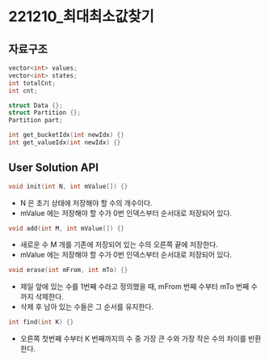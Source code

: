 # 221210_최대최소값찾기

## 자료구조

```cpp
vector<int> values;
vector<int> states;
int totalCnt;
int cnt;

struct Data {};
struct Partition {};
Partition part;

int get_bucketIdx(int newIdx) {}
int get_valueIdx(int newIdx) {}
```

## User Solution API

```cpp
void init(int N, int mValue[]) {}
```
- N 은 초기 상태에 저장해야 할 수의 개수이다.
- mValue 에는 저장해야 할 수가 0번 인덱스부터 순서대로 저장되어 있다.

```cpp
void add(int M, int mValue[]) {}
```
- 새로운 수 M 개를 기존에 저장되어 있는 수의 오른쪽 끝에 저장한다.
- mValue 에는 저장해야 할 수가 0번 인덱스부터 순서대로 저장되어 있다.

```cpp
void erase(int mFrom, int mTo) {}
```
- 제일 앞에 있는 수를 1번째 수라고 정의했을 때, mFrom 번째 수부터 mTo 번째 수까지 삭제한다.
- 삭제 후 남아 있는 수들은 그 순서를 유지한다.

```cpp
int find(int K) {}
```
- 오른쪽 첫번째 수부터 K 번째까지의 수 중 가장 큰 수와 가장 작은 수의 차이를 반환한다.
